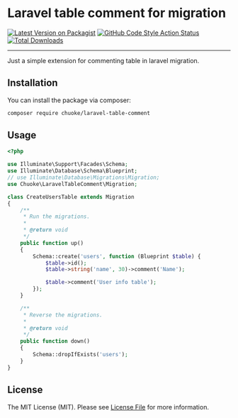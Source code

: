 # Laravel table comment for migration

[![Latest Version on Packagist](https://img.shields.io/packagist/v/chuoke/laravel-table-comment.svg?style=flat-square)](https://packagist.org/packages/chuoke/laravel-table-comment)
[![GitHub Code Style Action Status](https://img.shields.io/github/workflow/status/chuoke/laravel-table-comment/Check%20&%20fix%20styling?label=code%20style)](https://github.com/chuoke/laravel-table-comment/actions?query=workflow%3A"Check+%26+fix+styling"+branch%3Amaster)
[![Total Downloads](https://img.shields.io/packagist/dt/chuoke/laravel-table-comment.svg?style=flat-square)](https://packagist.org/packages/chuoke/laravel-table-comment)

---

Just a simple extension for commenting table in laravel migration.

## Installation

You can install the package via composer:

```bash
composer require chuoke/laravel-table-comment
```

## Usage

```php
<?php

use Illuminate\Support\Facades\Schema;
use Illuminate\Database\Schema\Blueprint;
// use Illuminate\Database\Migrations\Migration;
use Chuoke\LaravelTableComment\Migration;

class CreateUsersTable extends Migration
{
    /**
     * Run the migrations.
     *
     * @return void
     */
    public function up()
    {
        Schema::create('users', function (Blueprint $table) {
            $table->id();
            $table->string('name', 30)->comment('Name');

            $table->comment('User info table');
        });
    }

    /**
     * Reverse the migrations.
     *
     * @return void
     */
    public function down()
    {
        Schema::dropIfExists('users');
    }
}

```

## License

The MIT License (MIT). Please see [License File](LICENSE.md) for more information.

